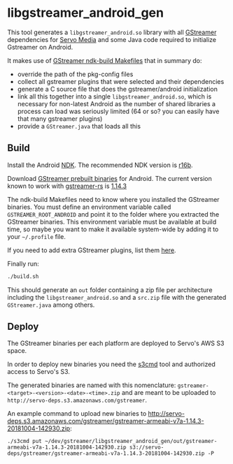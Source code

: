 # libgstreamer_android_gen
This tool generates a `libgstreamer_android.so` library with all
[GStreamer](https://gstreamer.freedesktop.org/) dependencies for
[Servo Media](https://github.com/ferjm/media) and some Java code
required to initialize Gstreamer on Android.

It makes use of
[GStreamer ndk-build Makefiles](https://cgit.freedesktop.org/gstreamer/cerbero/tree/data/ndk-build)
that in summary do:
* override the path of the pkg-config files
* collect all gstreamer plugins that were selected and their dependencies
* generate a C source file that does the gstreamer/android initialization
* link all this together into a single `libgstreamer_android.so`, which is
necessary for non-latest Android as the number of shared libraries a process
can load was seriously limited (64 or so? you can easily have that many gstreamer plugins)
* provide a `GStreamer.java` that loads all this

## Build
Install the Android [NDK](https://developer.android.com/ndk/guides/index.html#install).
The recommended NDK version is [r16b](https://developer.android.com/ndk/downloads/older_releases.html).

Download [GStreamer prebuilt binaries](https://gstreamer.freedesktop.org/data/pkg/android/)
for Android. The current version known to work with [gstreamer-rs](https://github.com/sdroege/gstreamer-rs)
is [1.14.3](https://gstreamer.freedesktop.org/data/pkg/android/1.14.3/)

The ndk-build Makefiles need to know where you installed the GStreamer binaries.
You must define an environment variable called `GSTREAMER_ROOT_ANDROID` and point it to the
folder where you extracted the GStreamer binaries. This environment variable must be available
at build time, so maybe you want to make it available system-wide by adding it to your `~/.profile` file.

If you need to add extra GStreamer plugins, list them
[here](https://github.com/ferjm/libgstreamer_android_gen/blob/master/jni/Android.mk#L29).

Finally run:

```bash
./build.sh
```

This should generate an `out` folder containing a zip file per architecture including the
`libgstreamer_android.so` and a `src.zip` file with the generated `GStreamer.java` among others.

## Deploy
The GStreamer binaries per each platform are deployed to Servo's AWS S3 space.

In order to deploy new binaries you need the [s3cmd](https://s3tools.org/s3cmd) tool and authorized access to Servo's S3.

The generated binaries are named with this nomenclature: `gstreamer-<target>-<version>-<date>-<time>.zip` and are meant to be uploaded to `http://servo-deps.s3.amazonaws.com/gstreamer`.

An example command to upload new binaries to http://servo-deps.s3.amazonaws.com/gstreamer/gstreamer-armeabi-v7a-1.14.3-20181004-142930.zip:
```
./s3cmd put ~/dev/gstreamer/libgstreamer_android_gen/out/gstreamer-armeabi-v7a-1.14.3-20181004-142930.zip s3://servo-deps/gstreamer/gstreamer-armeabi-v7a-1.14.3-20181004-142930.zip -P
```
